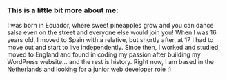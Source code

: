 ### This is a little bit more about me:

I was born in Ecuador, where sweet pineapples grow and you can dance salsa even on the street and everyone else would join you!
When I was 16 years old, I moved to Spain with a relative, but shortly after, at 17 I had to move out and start to live independently.
Since then, I worked and studied, moved to England and found in coding my passion after building my WordPress website... and the rest is history.
Right now, I am based in the Netherlands and looking for a junior web developer role :)
